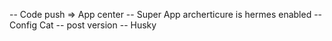 -- Code push => App center
-- Super App archerticure is hermes enabled
-- Config Cat
-- post version
-- Husky
